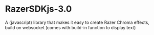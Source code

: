 # RazerSDKjs-3.0
A (javascript) library that makes it easy to create Razer Chroma effects, build on websocket (comes with build-in function to display text)
